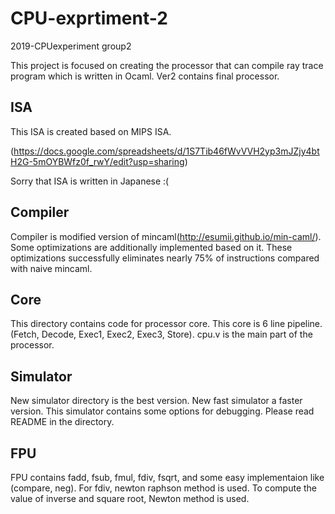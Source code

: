 # CPU-exprtiment-2
2019-CPUexperiment group2

This project is focused on creating the processor that can compile ray trace program which is written in Ocaml. Ver2 contains final processor.

## ISA

This ISA is created based on MIPS ISA.

(https://docs.google.com/spreadsheets/d/1S7Tib46fWvVVH2yp3mJZjy4btH2G-5mOYBWfz0f_rwY/edit?usp=sharing)

Sorry that ISA is written in Japanese :(

## Compiler
Compiler is modified version of mincaml(http://esumii.github.io/min-caml/). Some optimizations are additionally implemented based on it. These optimizations successfully eliminates nearly 75% of instructions compared with naive mincaml.

## Core
This directory contains code for processor core. This core is 6 line pipeline. (Fetch, Decode, Exec1, Exec2, Exec3, Store).
cpu.v is the main part of the processor.

## Simulator
New simulator directory is the best version. New fast simulator a faster version. This simulator contains some options for debugging. Please read README in the directory.

## FPU
FPU contains fadd, fsub, fmul, fdiv, fsqrt, and some easy implementaion like (compare, neg). For fdiv, newton raphson method is used. To compute the value of inverse and square root, Newton method is used.